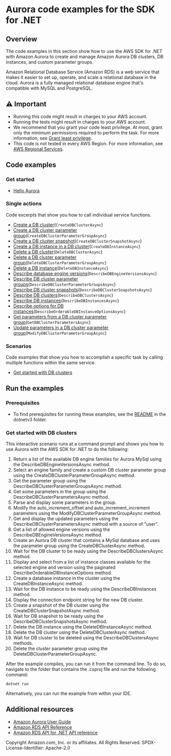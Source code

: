 # Aurora code examples for the SDK for .NET

## Overview
The code examples in this section show how to use the AWS SDK for .NET with Amazon Aurora
to create and manage Amazon Aurora DB clusters, DB instances, and custom parameter groups.

Amazon Relational Database Service (Amazon RDS) is a web service that makes it easier
to set up, operate, and scale a relational database in the cloud. Aurora is a fully
managed relational database engine that's compatible with MySQL and PostgreSQL.

## ⚠️ Important
* Running this code might result in charges to your AWS account.
* Running the tests might result in charges to your AWS account.
* We recommend that you grant your code least privilege. At most, grant only the minimum permissions required to perform the task. For more information, see [Grant least privilege](https://docs.aws.amazon.com/IAM/latest/UserGuide/best-practices.html#grant-least-privilege).
* This code is not tested in every AWS Region. For more information, see [AWS Regional Services](https://aws.amazon.com/about-aws/global-infrastructure/regional-product-services).

## Code examples

### Get started

* [Hello Aurora](Actions/HelloAurora.cs)

### Single actions
Code excerpts that show you how to call individual service functions.

* [Create a DB cluster](Actions/AuroraWrapper.cs)(`CreateDBClusterAsync`)
* [Create a DB cluster parameter group](Actions/AuroraWrapper.cs)(`CreateDBClusterParameterGroupAsync`)
* [Create a DB cluster snapshot](Actions/AuroraWrapper.cs)(`CreateDBClusterSnapshotAsync`)
* [Create a DB instance in a DB cluster](Actions/AuroraWrapper.cs)(`CreateDBInstanceAsync`)
* [Delete a DB cluster](Actions/AuroraWrapper.cs)(`DeleteDBClusterAsync`)
* [Delete a DB cluster parameter group](Actions/AuroraWrapper.cs)(`DeleteDBClusterParameterGroupAsync`)
* [Delete a DB instance](Actions/AuroraWrapper.cs)(`DeleteDBInstanceAsync`)
* [Describe database engine versions](Actions/AuroraWrapper.cs)(`DescribeDBEngineVersionsAsync`)
* [Describe DB cluster parameter groups](Actions/AuroraWrapper.cs)(`DescribeDBClusterParameterGroupsAsync`)
* [Describe DB cluster snapshots](Actions/AuroraWrapper.cs)(`DescribeDBClusterSnapshotsAsync`)
* [Describe DB clusters](Actions/AuroraWrapper.cs)(`DescribeDBClustersAsync`)
* [Describe DB instances](Actions/AuroraWrapper.cs)(`DescribeDBInstancesAsync`)
* [Describe options for DB instances](Actions/AuroraWrapper.cs)(`DescribeOrderableDBInstanceOptionsAsync`)
* [Get parameters from a DB cluster parameter group](Actions/AuroraWrapper.cs)(`GetDBClusterParametersAsync`)
* [Update parameters in a DB cluster parameter group](Actions/AuroraWrapper.cs)(`ModifyDBClusterParameterGroupAsync`)

### Scenarios

Code examples that show you how to accomplish a specific task by calling
multiple functions within the same service.

* [Get started with DB clusters](Scenarios/AuroraScenario.cs)

## Run the examples

### Prerequisites
* To find prerequisites for running these examples, see the
  [README](../README.md#Prerequisites) in the dotnetv3 folder.

### Get started with DB clusters

This interactive scenario runs at a command prompt and shows you how to use
Aurora with the AWS SDK for .NET to do the following:

1.  Return a list of the available DB engine families for Aurora MySql using the DescribeDBEngineVersionsAsync method.
2.  Select an engine family and create a custom DB cluster parameter group using the CreateDBClusterParameterGroupAsync method.
3.  Get the parameter group using the DescribeDBClusterParameterGroupsAsync method.
4.  Get some parameters in the group using the DescribeDBClusterParametersAsync method.
5.  Parse and display some parameters in the group.
6.  Modify the auto_increment_offset and auto_increment_increment parameters
    using the ModifyDBClusterParameterGroupAsync method.
7.  Get and display the updated parameters using the DescribeDBClusterParametersAsync method with a source of "user".
8.  Get a list of allowed engine versions using the DescribeDBEngineVersionsAsync method.
9.  Create an Aurora DB cluster that contains a MySql database and uses the parameter group 
    using the CreateDBClusterAsync method.
10. Wait for the DB cluster to be ready using the DescribeDBClustersAsync method.
11. Display and select from a list of instance classes available for the selected engine and version
    using the paginated DescribeOrderableDBInstanceOptions method.
12. Create a database instance in the cluster using the CreateDBInstanceAsync method.
13. Wait for the DB instance to be ready using the DescribeDBInstances method.
14. Display the connection endpoint string for the new DB cluster.
15. Create a snapshot of the DB cluster using the CreateDBClusterSnapshotAsync method.
16. Wait for DB snapshot to be ready using the DescribeDBClusterSnapshotsAsync method.
17. Delete the DB instance using the DeleteDBInstanceAsync method.
18. Delete the DB cluster using the DeleteDBClusterAsync method.
19. Wait for DB cluster to be deleted using the DescribeDBClustersAsync methods.
20. Delete the cluster parameter group using the DeleteDBClusterParameterGroupAsync.

After the example compiles, you can run it from the command line. To do so,
navigate to the folder that contains the .csproj file and run the following
command:

```
dotnet run
```

Alternatively, you can run the example from within your IDE.

## Additional resources
* [Amazon Aurora User Guide](https://docs.aws.amazon.com/AmazonRDS/latest/AuroraUserGuide/CHAP_AuroraOverview.html)
* [Amazon RDS API Reference](https://docs.aws.amazon.com/AmazonRDS/latest/APIReference/Welcome.html)
* [Amazon RDS API for .NET API reference](https://docs.aws.amazon.com/sdkfornet/v3/apidocs/items/RDS/NRDS.html)

Copyright Amazon.com, Inc. or its affiliates. All Rights Reserved. SPDX-License-Identifier: Apache-2.0
